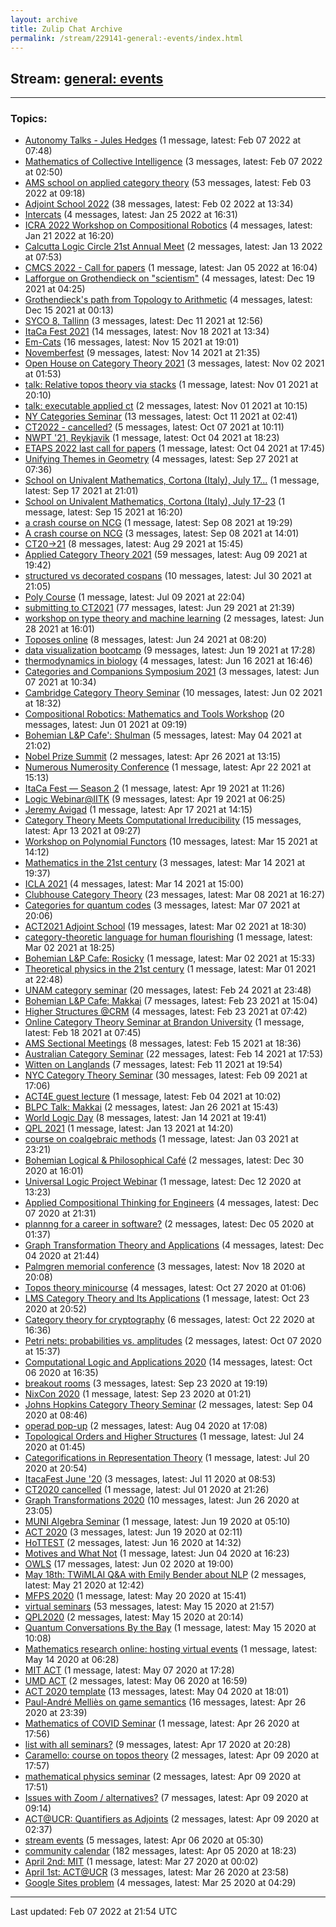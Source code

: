 ```yaml
---
layout: archive
title: Zulip Chat Archive
permalink: /stream/229141-general:-events/index.html
---
```


## Stream: [general: events](https://mattecapu.github.io/ct-zulip-archive/stream/229141-general:-events/index.html)
---

### Topics:

* [Autonomy Talks - Jules Hedges](topic/Autonomy.20Talks.20-.20Jules.20Hedges.html) (1 message, latest: Feb 07 2022 at 07:48)
* [Mathematics of Collective Intelligence](topic/Mathematics.20of.20Collective.20Intelligence.html) (3 messages, latest: Feb 07 2022 at 02:50)
* [AMS school on applied category theory](topic/AMS.20school.20on.20applied.20category.20theory.html) (53 messages, latest: Feb 03 2022 at 09:18)
* [Adjoint School 2022](topic/Adjoint.20School.202022.html) (38 messages, latest: Feb 02 2022 at 13:34)
* [Intercats](topic/Intercats.html) (4 messages, latest: Jan 25 2022 at 16:31)
* [ICRA 2022 Workshop on Compositional Robotics](topic/ICRA.202022.20Workshop.20on.20Compositional.20Robotics.html) (4 messages, latest: Jan 21 2022 at 16:20)
* [Calcutta Logic Circle 21st Annual Meet](topic/Calcutta.20Logic.20Circle.2021st.20Annual.20Meet.html) (2 messages, latest: Jan 13 2022 at 07:53)
* [CMCS 2022 - Call for papers](topic/CMCS.202022.20-.20Call.20for.20papers.html) (1 message, latest: Jan 05 2022 at 16:04)
* [Lafforgue on Grothendieck on "scientism"](topic/Lafforgue.20on.20Grothendieck.20on.20.22scientism.22.html) (4 messages, latest: Dec 19 2021 at 04:25)
* [Grothendieck's path from Topology to Arithmetic](topic/Grothendieck's.20path.20from.20Topology.20to.20Arithmetic.html) (4 messages, latest: Dec 15 2021 at 00:13)
* [SYCO 8, Tallinn](topic/SYCO.208.2C.20Tallinn.html) (3 messages, latest: Dec 11 2021 at 12:56)
* [ItaCa Fest 2021](topic/ItaCa.20Fest.202021.html) (14 messages, latest: Nov 18 2021 at 13:34)
* [Em-Cats](topic/Em-Cats.html) (16 messages, latest: Nov 15 2021 at 19:01)
* [Novemberfest](topic/Novemberfest.html) (9 messages, latest: Nov 14 2021 at 21:35)
* [Open House on Category Theory 2021](topic/Open.20House.20on.20Category.20Theory.202021.html) (3 messages, latest: Nov 02 2021 at 01:53)
* [talk: Relative topos theory via stacks](topic/talk.3A.20Relative.20topos.20theory.20via.20stacks.html) (1 message, latest: Nov 01 2021 at 20:10)
* [talk: executable applied ct](topic/talk.3A.20executable.20applied.20ct.html) (2 messages, latest: Nov 01 2021 at 10:15)
* [NY Categories Seminar](topic/NY.20Categories.20Seminar.html) (13 messages, latest: Oct 11 2021 at 02:41)
* [CT2022 - cancelled?](topic/CT2022.20-.20cancelled.3F.html) (5 messages, latest: Oct 07 2021 at 10:11)
* [NWPT '21, Reykjavik](topic/NWPT.20'21.2C.20Reykjavik.html) (1 message, latest: Oct 04 2021 at 18:23)
* [ETAPS 2022 last call for papers](topic/ETAPS.202022.20last.20call.20for.20papers.html) (1 message, latest: Oct 04 2021 at 17:45)
* [Unifying Themes in Geometry](topic/Unifying.20Themes.20in.20Geometry.html) (4 messages, latest: Sep 27 2021 at 07:36)
* [School on Univalent Mathematics, Cortona (Italy), July 17...](topic/School.20on.20Univalent.20Mathematics.2C.20Cortona.20(Italy).2C.20July.2017.2E.2E.2E.html) (1 message, latest: Sep 17 2021 at 21:01)
* [School on Univalent Mathematics, Cortona (Italy), July 17-23](topic/School.20on.20Univalent.20Mathematics.2C.20Cortona.20(Italy).2C.20July.2017-23.html) (1 message, latest: Sep 15 2021 at 16:20)
* [a crash course on NCG](topic/a.20crash.20course.20on.20NCG.html) (1 message, latest: Sep 08 2021 at 19:29)
* [A crash course on NCG](topic/A.20crash.20course.20on.20NCG.html) (3 messages, latest: Sep 08 2021 at 14:01)
* [CT20->21](topic/CT20-.3E21.html) (8 messages, latest: Aug 29 2021 at 15:45)
* [Applied Category Theory 2021](topic/Applied.20Category.20Theory.202021.html) (59 messages, latest: Aug 09 2021 at 19:42)
* [structured vs decorated cospans](topic/structured.20vs.20decorated.20cospans.html) (10 messages, latest: Jul 30 2021 at 21:05)
* [Poly Course](topic/Poly.20Course.html) (1 message, latest: Jul 09 2021 at 22:04)
* [submitting to CT2021](topic/submitting.20to.20CT2021.html) (77 messages, latest: Jun 29 2021 at 21:39)
* [workshop on type theory and machine learning](topic/workshop.20on.20type.20theory.20and.20machine.20learning.html) (2 messages, latest: Jun 28 2021 at 16:01)
* [Toposes online](topic/Toposes.20online.html) (8 messages, latest: Jun 24 2021 at 08:20)
* [data visualization bootcamp](topic/data.20visualization.20bootcamp.html) (9 messages, latest: Jun 19 2021 at 17:28)
* [thermodynamics in biology](topic/thermodynamics.20in.20biology.html) (4 messages, latest: Jun 16 2021 at 16:46)
* [Categories and Companions Symposium 2021](topic/Categories.20and.20Companions.20Symposium.202021.html) (3 messages, latest: Jun 07 2021 at 10:34)
* [Cambridge Category Theory Seminar](topic/Cambridge.20Category.20Theory.20Seminar.html) (10 messages, latest: Jun 02 2021 at 18:32)
* [Compositional Robotics: Mathematics and Tools Workshop](topic/Compositional.20Robotics.3A.20Mathematics.20and.20Tools.20Workshop.html) (20 messages, latest: Jun 01 2021 at 09:19)
* [Bohemian L&P Cafe': Shulman](topic/Bohemian.20L.26P.20Cafe'.3A.20Shulman.html) (5 messages, latest: May 04 2021 at 21:02)
* [Nobel Prize Summit](topic/Nobel.20Prize.20Summit.html) (2 messages, latest: Apr 26 2021 at 13:15)
* [Numerous Numerosity Conference](topic/Numerous.20Numerosity.20Conference.html) (1 message, latest: Apr 22 2021 at 15:13)
* [ItaCa Fest — Season 2](topic/ItaCa.20Fest.20.E2.80.94.20Season.202.html) (1 message, latest: Apr 19 2021 at 11:26)
* [Logic Webinar@IITK](topic/Logic.20Webinar.40IITK.html) (9 messages, latest: Apr 19 2021 at 06:25)
* [Jeremy Avigad](topic/Jeremy.20Avigad.html) (1 message, latest: Apr 17 2021 at 14:15)
* [Category Theory Meets Computational Irreducibility](topic/Category.20Theory.20Meets.20Computational.20Irreducibility.html) (15 messages, latest: Apr 13 2021 at 09:27)
* [Workshop on Polynomial Functors](topic/Workshop.20on.20Polynomial.20Functors.html) (10 messages, latest: Mar 15 2021 at 14:12)
* [Mathematics in the 21st century](topic/Mathematics.20in.20the.2021st.20century.html) (3 messages, latest: Mar 14 2021 at 19:37)
* [ICLA 2021](topic/ICLA.202021.html) (4 messages, latest: Mar 14 2021 at 15:00)
* [Clubhouse Category Theory](topic/Clubhouse.20Category.20Theory.html) (23 messages, latest: Mar 08 2021 at 16:27)
* [Categories for quantum codes](topic/Categories.20for.20quantum.20codes.html) (3 messages, latest: Mar 07 2021 at 20:06)
* [ACT2021 Adjoint School](topic/ACT2021.20Adjoint.20School.html) (19 messages, latest: Mar 02 2021 at 18:30)
* [category-theoretic language for human flourishing](topic/category-theoretic.20language.20for.20human.20flourishing.html) (1 message, latest: Mar 02 2021 at 18:25)
* [Bohemian L&P Cafe: Rosicky](topic/Bohemian.20L.26P.20Cafe.3A.20Rosicky.html) (1 message, latest: Mar 02 2021 at 15:33)
* [Theoretical physics in the 21st century](topic/Theoretical.20physics.20in.20the.2021st.20century.html) (1 message, latest: Mar 01 2021 at 22:48)
* [UNAM category seminar](topic/UNAM.20category.20seminar.html) (20 messages, latest: Feb 24 2021 at 23:48)
* [Bohemian L&P Cafe: Makkai](topic/Bohemian.20L.26P.20Cafe.3A.20Makkai.html) (7 messages, latest: Feb 23 2021 at 15:04)
* [Higher Structures @CRM](topic/Higher.20Structures.20.40CRM.html) (4 messages, latest: Feb 23 2021 at 07:42)
* [Online Category Theory Seminar at Brandon University](topic/Online.20Category.20Theory.20Seminar.20at.20Brandon.20University.html) (1 message, latest: Feb 18 2021 at 07:45)
* [AMS Sectional Meetings](topic/AMS.20Sectional.20Meetings.html) (8 messages, latest: Feb 15 2021 at 18:36)
* [Australian Category Seminar](topic/Australian.20Category.20Seminar.html) (22 messages, latest: Feb 14 2021 at 17:53)
* [Witten on Langlands](topic/Witten.20on.20Langlands.html) (7 messages, latest: Feb 11 2021 at 19:54)
* [NYC Category Theory Seminar](topic/NYC.20Category.20Theory.20Seminar.html) (30 messages, latest: Feb 09 2021 at 17:06)
* [ACT4E guest lecture](topic/ACT4E.20guest.20lecture.html) (1 message, latest: Feb 04 2021 at 10:02)
* [BLPC Talk: Makkai](topic/BLPC.20Talk.3A.20Makkai.html) (2 messages, latest: Jan 26 2021 at 15:43)
* [World Logic Day](topic/World.20Logic.20Day.html) (8 messages, latest: Jan 14 2021 at 19:41)
* [QPL 2021](topic/QPL.202021.html) (1 message, latest: Jan 13 2021 at 14:20)
* [course on coalgebraic methods](topic/course.20on.20coalgebraic.20methods.html) (1 message, latest: Jan 03 2021 at 23:21)
* [Bohemian Logical & Philosophical Café](topic/Bohemian.20Logical.20.26.20Philosophical.20Caf.C3.A9.html) (2 messages, latest: Dec 30 2020 at 16:01)
* [Universal Logic Project Webinar](topic/Universal.20Logic.20Project.20Webinar.html) (1 message, latest: Dec 12 2020 at 13:23)
* [Applied Compositional Thinking for Engineers](topic/Applied.20Compositional.20Thinking.20for.20Engineers.html) (4 messages, latest: Dec 07 2020 at 21:31)
* [plannng for a career in software?](topic/plannng.20for.20a.20career.20in.20software.3F.html) (2 messages, latest: Dec 05 2020 at 01:37)
* [Graph Transformation Theory and Applications](topic/Graph.20Transformation.20Theory.20and.20Applications.html) (4 messages, latest: Dec 04 2020 at 21:44)
* [Palmgren memorial conference](topic/Palmgren.20memorial.20conference.html) (3 messages, latest: Nov 18 2020 at 20:08)
* [Topos theory minicourse](topic/Topos.20theory.20minicourse.html) (4 messages, latest: Oct 27 2020 at 01:06)
* [LMS Category Theory and Its Applications](topic/LMS.20Category.20Theory.20and.20Its.20Applications.html) (1 message, latest: Oct 23 2020 at 20:52)
* [Category theory for cryptography](topic/Category.20theory.20for.20cryptography.html) (6 messages, latest: Oct 22 2020 at 16:36)
* [Petri nets: probabilities vs. amplitudes](topic/Petri.20nets.3A.20probabilities.20vs.2E.20amplitudes.html) (2 messages, latest: Oct 07 2020 at 15:37)
* [Computational Logic and Applications 2020](topic/Computational.20Logic.20and.20Applications.202020.html) (14 messages, latest: Oct 06 2020 at 16:35)
* [breakout rooms](topic/breakout.20rooms.html) (3 messages, latest: Sep 23 2020 at 19:19)
* [NixCon 2020](topic/NixCon.202020.html) (1 message, latest: Sep 23 2020 at 01:21)
* [Johns Hopkins Category Theory Seminar](topic/Johns.20Hopkins.20Category.20Theory.20Seminar.html) (2 messages, latest: Sep 04 2020 at 08:46)
* [operad pop-up](topic/operad.20pop-up.html) (2 messages, latest: Aug 04 2020 at 17:08)
* [Topological Orders and Higher Structures](topic/Topological.20Orders.20and.20Higher.20Structures.html) (1 message, latest: Jul 24 2020 at 01:45)
* [Categorifications in Representation Theory](topic/Categorifications.20in.20Representation.20Theory.html) (1 message, latest: Jul 20 2020 at 20:54)
* [ItacaFest June '20](topic/ItacaFest.20June.20'20.html) (3 messages, latest: Jul 11 2020 at 08:53)
* [CT2020 cancelled](topic/CT2020.20cancelled.html) (1 message, latest: Jul 01 2020 at 21:26)
* [Graph Transformations 2020](topic/Graph.20Transformations.202020.html) (10 messages, latest: Jun 26 2020 at 23:05)
* [MUNI Algebra Seminar](topic/MUNI.20Algebra.20Seminar.html) (1 message, latest: Jun 19 2020 at 05:10)
* [ACT 2020](topic/ACT.202020.html) (3 messages, latest: Jun 19 2020 at 02:11)
* [HoTTEST](topic/HoTTEST.html) (2 messages, latest: Jun 16 2020 at 14:32)
* [Motives and What Not](topic/Motives.20and.20What.20Not.html) (1 message, latest: Jun 04 2020 at 16:23)
* [OWLS](topic/OWLS.html) (17 messages, latest: Jun 02 2020 at 19:00)
* [May 18th: TWiMLAI Q&A with Emily Bender about NLP](topic/May.2018th.3A.20TWiMLAI.20Q.26A.20with.20Emily.20Bender.20about.20NLP.html) (2 messages, latest: May 21 2020 at 12:42)
* [MFPS 2020](topic/MFPS.202020.html) (1 message, latest: May 20 2020 at 15:41)
* [virtual seminars](topic/virtual.20seminars.html) (53 messages, latest: May 15 2020 at 21:57)
* [QPL2020](topic/QPL2020.html) (2 messages, latest: May 15 2020 at 20:14)
* [Quantum Conversations By the Bay](topic/Quantum.20Conversations.20By.20the.20Bay.html) (1 message, latest: May 15 2020 at 10:08)
* [Mathematics research online: hosting virtual events](topic/Mathematics.20research.20online.3A.20hosting.20virtual.20events.html) (1 message, latest: May 14 2020 at 06:28)
* [MIT ACT](topic/MIT.20ACT.html) (1 message, latest: May 07 2020 at 17:28)
* [UMD ACT](topic/UMD.20ACT.html) (2 messages, latest: May 06 2020 at 16:59)
* [ACT 2020 template](topic/ACT.202020.20template.html) (13 messages, latest: May 04 2020 at 18:01)
* [Paul-André Melliès on game semantics](topic/Paul-Andr.C3.A9.20Melli.C3.A8s.20on.20game.20semantics.html) (16 messages, latest: Apr 26 2020 at 23:39)
* [Mathematics of COVID Seminar](topic/Mathematics.20of.20COVID.20Seminar.html) (1 message, latest: Apr 26 2020 at 17:56)
* [list with all seminars?](topic/list.20with.20all.20seminars.3F.html) (9 messages, latest: Apr 17 2020 at 20:28)
* [Caramello: course on topos theory](topic/Caramello.3A.20course.20on.20topos.20theory.html) (2 messages, latest: Apr 09 2020 at 17:57)
* [mathematical physics seminar](topic/mathematical.20physics.20seminar.html) (2 messages, latest: Apr 09 2020 at 17:51)
* [Issues with Zoom / alternatives?](topic/Issues.20with.20Zoom.20.2F.20alternatives.3F.html) (7 messages, latest: Apr 09 2020 at 09:14)
* [ACT@UCR: Quantifiers as Adjoints](topic/ACT.40UCR.3A.20Quantifiers.20as.20Adjoints.html) (2 messages, latest: Apr 09 2020 at 02:37)
* [stream events](topic/stream.20events.html) (5 messages, latest: Apr 06 2020 at 05:30)
* [community calendar](topic/community.20calendar.html) (182 messages, latest: Apr 05 2020 at 18:23)
* [April 2nd: MIT](topic/April.202nd.3A.20MIT.html) (1 message, latest: Mar 27 2020 at 00:02)
* [April 1st: ACT@UCR](topic/April.201st.3A.20ACT.40UCR.html) (3 messages, latest: Mar 26 2020 at 23:58)
* [Google Sites problem](topic/Google.20Sites.20problem.html) (4 messages, latest: Mar 25 2020 at 04:29)

<hr><p>Last updated: Feb 07 2022 at 21:54 UTC</p>